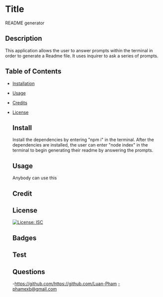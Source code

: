 # Title
  README generator

  ## Description
  This application allows the user to answer prompts within the terminal in order to generate a Readme file. It uses inquirer to ask a series of prompts.

  ## Table of Contents

- [Installation](#install)
- [Usage](#usage)
- [Credits](#contribute)
- [License](#license)


  ## Install
  Install the dependencies by entering "npm i" in the terminal. After the dependencies are installed, the user can enter "node index" in the terminal to begin generating their readme by answering the prompts.


  ## Usage
  Anybody can use this


  ## Credit
  


  ## License
  [![License: ISC](https://img.shields.io/badge/License-ISC-blue.svg)](https://opensource.org/licenses/ISC)
  

  ## Badges
  
  ## Test
  

  ## Questions
    -https://github.com/https://github.com/Luan-Pham
    -phamexb@gmail.com   
